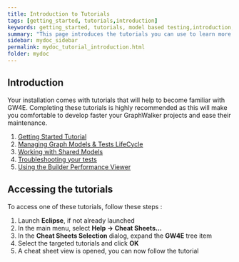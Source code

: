 ```yaml
---
title: Introduction to Tutorials
tags: [getting_started, tutorials,introduction]
keywords: getting_started, tutorials, model based testing,introduction, graphwalker
summary: "This page introduces the tutorials you can use to learn more about GW4E."
sidebar: mydoc_sidebar
permalink: mydoc_tutorial_introduction.html
folder: mydoc
---
```


## Introduction

Your installation comes with tutorials that will help to become familiar with GW4E. Completing these tutorials is highly recommended as this will make you comfortable to develop faster your GraphWalker projects and ease their maintenance.

 1. [Getting Started Tutorial](/mydoc_tutorial_getting_started)
 2. [Managing Graph Models & Tests LifeCycle](/mydoc_tutorials_managing_lifecycle)
 3. [Working with Shared Models](/mydoc_tutorials_working_with_shared_models)
 4. [Troubleshooting your tests](/mydoc_tutorials_troubleshooting_your_tests)
 5. [Using the Builder Performance Viewer](/mydoc_tutorials_using_the_builder_performance_viewer)

## Accessing the tutorials

To access one of these tutorials, follow these steps :
 
 1. Launch **Eclipse**, if not already launched
 2. In the main menu, select **Help -> Cheat Sheets...**
 3. In the **Cheat Sheets Selection** dialog, expand the **GW4E** tree item
 4. Select the targeted tutorials and click **OK**
 5. A cheat sheet view is opened, you can now follow the tutorial
 
 
